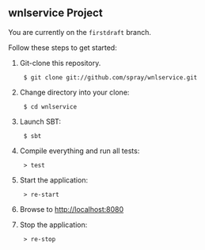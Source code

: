 ## wnlservice Project

You are currently on the `firstdraft` branch.

Follow these steps to get started:

1. Git-clone this repository.

        $ git clone git://github.com/spray/wnlservice.git

2. Change directory into your clone:

        $ cd wnlservice

3. Launch SBT:

        $ sbt

4. Compile everything and run all tests:

        > test

5. Start the application:

        > re-start

6. Browse to [http://localhost:8080](http://localhost:8080/)

7. Stop the application:

        > re-stop


